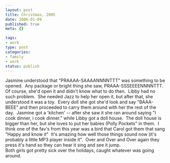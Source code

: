 ```yaml
--- 
layout: post
title: Christmas, 2005
date: 2006-01-09
published: true
meta: {}

tags: 
- work
type: post
categories: 
- family
- work
status: publish
---
```

<div>Jasmine understood that "PRAAAA-SAAAANNNNTTT" was something to be opened.  Any package or bright thing she saw, PRAAA-SSSEEEENNNNTTT.  Of course, she&#039;d open it and didn&#039;t know what to do then.  Libby had no such problem.  She needed Jazz to help her open it, but after that, she understood it was a toy.  Every doll she got she&#039;d look and say "BAAA-BEEE" and then proceeded to carry them around with her the rest of the day.  Jasmine got a &#039;kitchen&#039; -- after she saw it she ran around saying "I cook dinner, i cook dinner." while Libby got a doll house.  The doll house is bigger than her, but she loves to put her babies (Polly Pockets" in them.  I think one of the fav&#039;s from this year was a bird that Carol got them that sang "Happy and know it"  It&#039;s amazing how well those things sound now (it&#039;s probably a little MP3 player inside it".  Over and Over and Over again they press it&#039;s hand so they can hear it sing and see it jump.</div><div>Both girls got pretty sick over the holidays, caught whatever was going around.</div>
